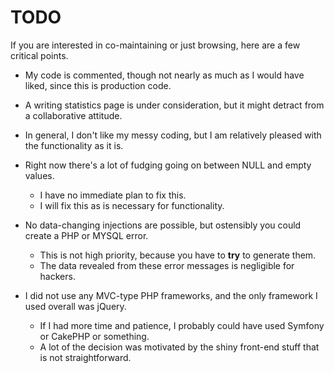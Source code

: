 TODO
====

If you are interested in co-maintaining or just browsing, here are a few critical points.

* My code is commented, though not nearly as much as I would have liked, since this is production code.
* A writing statistics page is under consideration, but it might detract from a collaborative attitude.
* In general, I don't like my messy coding, but I am relatively pleased with the functionality as it is.

* Right now there's a lot of fudging going on between NULL and empty values.
	- I have no immediate plan to fix this.
	- I will fix this as is necessary for functionality.   
* No data-changing injections are possible, but ostensibly you could create a PHP or MYSQL error.
	- This is not high priority, because you have to __try__ to generate them.
	- The data revealed from these error messages is negligible for hackers.
* I did not use any MVC-type PHP frameworks, and the only framework I used overall was jQuery.
	- If I had more time and patience, I probably could have used Symfony or CakePHP or something.
	- A lot of the decision was motivated by the shiny front-end stuff that is not straightforward.